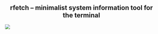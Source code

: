 <h2 align=center>rfetch – minimalist system information tool for the terminal</h2>
<img src="https://pub-4e4118614197441ca01a142347434959.r2.dev/preview.png">